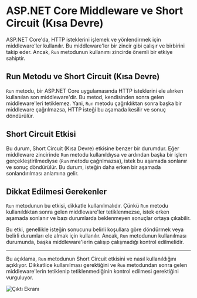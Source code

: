 # ASP.NET Core Middleware ve Short Circuit (Kısa Devre)

ASP.NET Core'da, HTTP isteklerini işlemek ve yönlendirmek için middleware'ler kullanılır. Bu middleware'ler bir zincir gibi çalışır ve birbirini takip eder. Ancak, `Run` metodunun kullanımı zincirde önemli bir etkiye sahiptir.

## Run Metodu ve Short Circuit (Kısa Devre)

`Run` metodu, bir ASP.NET Core uygulamasında HTTP isteklerini ele alırken kullanılan son middleware'dir. Bu metod, kendisinden sonra gelen middleware'leri tetiklemez. Yani, `Run` metodu çağrıldıktan sonra başka bir middleware çağrılmazsa, HTTP isteği bu aşamada kesilir ve sonuç döndürülür.

## Short Circuit Etkisi

Bu durum, Short Circuit (Kısa Devre) etkisine benzer bir durumdur. Eğer middleware zincirinde `Run` metodu kullanıldıysa ve ardından başka bir işlem gerçekleştirilmediyse (`Run` metodu çağrılmazsa), istek bu aşamada sonlanır ve sonuç döndürülür. Bu durum, isteğin daha erken bir aşamada sonlandırılması anlamına gelir.

## Dikkat Edilmesi Gerekenler

`Run` metodunun bu etkisi, dikkatle kullanılmalıdır. Çünkü `Run` metodu kullanıldıktan sonra gelen middleware'ler tetiklenmezse, istek erken aşamada sonlanır ve bazı durumlarda beklenmeyen sonuçlar ortaya çıkabilir.

Bu etki, genellikle isteğin sonucunu belirli koşullara göre döndürmek veya belirli durumları ele almak için kullanılır. Ancak, `Run` metodunun kullanılması durumunda, başka middleware'lerin çalışıp çalışmadığı kontrol edilmelidir.

---

Bu açıklama, `Run` metodunun Short Circuit etkisini ve nasıl kullanıldığını açıklıyor. Dikkatlice kullanılması gerektiğini ve `Run` metodundan sonra gelen middleware'lerin tetiklenip tetiklenmediğinin kontrol edilmesi gerektiğini vurguluyor.

![Çıktı Ekranı](https://github.com/koraybapoglu/ASP.NET_Core_Web/tree/main/%C3%96%C4%9Frenim%20Notlar%C4%B1/Middleware/Calismasina%20Ornek%20Console%20Projesi/img.png)
